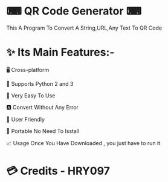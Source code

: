  # ⌨ QR Code Generator ⌨
This A Program To Convert A String,URL,Any Text To QR Code

# ✨ Its Main Features:-

🖥️ Cross-platform

🐍 Supports Python 2 and 3

📝 Very Easy To Use

🅰️ Convert Without Any Error

🌈 User Friendly

🔧 Portable No Need To Isstall

📈 Usage Once You Have Downloaded , you just have to run it

# 💳 Credits - HRY097
